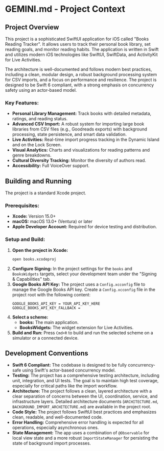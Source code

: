 # GEMINI.md - Project Context

## Project Overview

This project is a sophisticated SwiftUI application for iOS called "Books Reading Tracker". It allows users to track their personal book library, set reading goals, and monitor reading habits. The application is written in Swift and utilizes modern iOS technologies like SwiftUI, SwiftData, and ActivityKit for Live Activities.

The architecture is well-documented and follows modern best practices, including a clean, modular design, a robust background processing system for CSV imports, and a focus on performance and resilience. The project is designed to be Swift 6 compliant, with a strong emphasis on concurrency safety using an actor-based model.

### Key Features:

*   **Personal Library Management:** Track books with detailed metadata, ratings, and reading status.
*   **Advanced CSV Import:** A robust system for importing large book libraries from CSV files (e.g., Goodreads exports) with background processing, state persistence, and smart data validation.
*   **Live Activities:** Real-time import progress tracking in the Dynamic Island and on the Lock Screen.
*   **Visual Analytics:** Charts and visualizations for reading patterns and genre breakdowns.
*   **Cultural Diversity Tracking:** Monitor the diversity of authors read.
*   **Accessibility:** Full VoiceOver support.

## Building and Running

The project is a standard Xcode project.

### Prerequisites:

*   **Xcode:** Version 15.0+
*   **macOS:** macOS 13.0+ (Ventura) or later
*   **Apple Developer Account:** Required for device testing and distribution.

### Setup and Build:

1.  **Open the project in Xcode:**
    ```bash
    open books.xcodeproj
    ```
2.  **Configure Signing:** In the project settings for the `books` and `BooksWidgets` targets, select your development team under the "Signing & Capabilities" tab.
3.  **Google Books API Key:** The project uses a `Config.xcconfig` file to manage the Google Books API key. Create a `Config.xcconfig` file in the project root with the following content:
    ```
    GOOGLE_BOOKS_API_KEY = YOUR_API_KEY_HERE
    GOOGLE_BOOKS_API_KEY_FALLBACK =
    ```
4.  **Select a scheme:**
    *   **books:** The main application.
    *   **BooksWidgets:** The widget extension for Live Activities.
5.  **Build and Run:** Press `Cmd+R` to build and run the selected scheme on a simulator or a connected device.

## Development Conventions

*   **Swift 6 Compliant:** The codebase is designed to be fully concurrency-safe using Swift's actor-based concurrency model.
*   **Testing:** The project has a comprehensive testing architecture, including unit, integration, and UI tests. The goal is to maintain high test coverage, especially for critical paths like the import workflow.
*   **Architecture:** The project follows a clean, layered architecture with a clear separation of concerns between the UI, coordination, service, and infrastructure layers. Detailed architecture documents (`ARCHITECTURE.md`, `BACKGROUND_IMPORT_ARCHITECTURE.md`) are available in the project root.
*   **Code Style:** The project follows SwiftUI best practices and emphasizes clean, readable, and well-documented code.
*   **Error Handling:** Comprehensive error handling is expected for all operations, especially asynchronous ones.
*   **State Management:** The app uses a combination of `@Observable` for local view state and a more robust `ImportStateManager` for persisting the state of background import processes.
